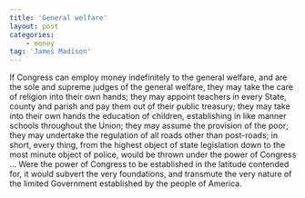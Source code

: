 ```yaml
---
title: 'General welfare'
layout: post
categories:
    - money
tag: 'James Madison'
---
```


If Congress can employ money indefinitely to the general welfare, and are the sole and supreme judges of the general welfare, they may take the care of religion into their own hands; they may appoint teachers in every State, county and parish and pay them out of their public treasury; they may take into their own hands the education of children, establishing in like manner schools throughout the Union; they may assume the provision of the poor; they may undertake the regulation of all roads other than post-roads; in short, every thing, from the highest object of state legislation down to the most minute object of police, would be thrown under the power of Congress … Were the power of Congress to be established in the latitude contended for, it would subvert the very foundations, and transmute the very nature of the limited Government established by the people of America.
